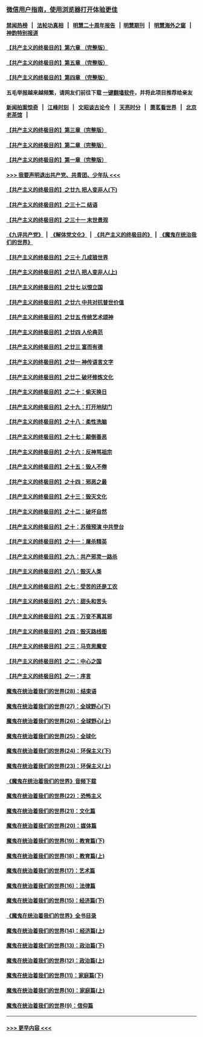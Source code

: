### [微信用户指南，使用浏览器打开体验更佳](https://github.com/gfw-breaker/banned-news1/blob/master/indexes/wechat-guide.md?t=0)
#### [禁闻热榜](热点新闻.md?t=0)  &nbsp;&nbsp;|&nbsp;&nbsp; [法轮功真相](https://github.com/gfw-breaker/truth/blob/master/README.md?t=0) &nbsp;&nbsp;|&nbsp;&nbsp; [明慧二十周年报告](https://github.com/gfw-breaker/mh-reports/blob/master/README.md?t=0) &nbsp;&nbsp;|&nbsp;&nbsp;[明慧期刊](https://github.com/gfw-breaker/mh-qikan) &nbsp;&nbsp;|&nbsp;&nbsp; [明慧海外之窗](https://github.com/gfw-breaker/mh-news/blob/master/README.md?t=0) &nbsp;&nbsp;|&nbsp;&nbsp; [神韵特别报道](https://github.com/gfw-breaker/mh-news/blob/master/shenyun.md?t=0)
#### [【共产主义的终极目的】第六章 （完整版）](../pages/nsc422/n11428913.md?t=02160711) 
#### [【共产主义的终极目的】第五章 （完整版）](../pages/nsc422/n11428912.md?t=02160711) 
#### [【共产主义的终极目的】第四章 （完整版）](../pages/nsc422/n11428907.md?t=02160711) 
#### 五毛举报越来越频繁，请网友们前往下载 [一键翻墙软件](https://github.com/gfw-breaker/ssr-accounts)，并将此项目推荐给亲友
#### [新闻拍案惊奇](https://github.com/gfw-breaker/banned-news1/blob/master/pages/link4.md) &nbsp;&nbsp;|&nbsp;&nbsp; [江峰时刻](https://github.com/gfw-breaker/banned-news1/blob/master/pages/link4.md) &nbsp;&nbsp;|&nbsp;&nbsp; [文昭谈古论今](https://github.com/gfw-breaker/banned-news1/blob/master/pages/link4.md) &nbsp;&nbsp;|&nbsp;&nbsp; [天亮时分](https://github.com/gfw-breaker/banned-news1/blob/master/pages/link4.md) &nbsp;&nbsp;|&nbsp;&nbsp; [萧茗看世界](https://github.com/gfw-breaker/banned-news1/blob/master/pages/link4.md) &nbsp;&nbsp;|&nbsp;&nbsp; [北京老茶馆](https://github.com/gfw-breaker/banned-news1/blob/master/pages/link4.md) &nbsp;&nbsp;|&nbsp;&nbsp; 
#### [【共产主义的终极目的】第三章（完整版）](../pages/nsc422/n11428848.md?t=02160711) 
#### [【共产主义的终极目的】第二章（完整版）](../pages/nsc422/n11428831.md?t=02160711) 
#### [【共产主义的终极目的】第一章（完整版）](../pages/nsc422/n11417651.md?t=02160711) 
#### [>>> 我要声明退出共产党、共青团、少年队 <<<](https://github.com/begood0513/goodnews/blob/master/quit/letter.md) 
#### [【共产主义的终极目的】之廿九 把人变非人(下)](../pages/nsc422/n11344140.md?t=02160711) 
#### [【共产主义的终极目的】之三十二 结语](../pages/nsc422/n11360535.md?t=02160711) 
#### [【共产主义的终极目的】之三十一 末世景观](../pages/nsc422/n11351129.md?t=02160711) 
#### [《九评共产党》](https://github.com/begood0513/9ping.md/blob/master/README.md) &nbsp;|&nbsp; [《解体党文化》](../../../../jtdwh.md/blob/master/README.md)  &nbsp;|&nbsp; [《共产主义的终极目的》](../../../../gczydzjmd.md/blob/master/README.md) &nbsp;|&nbsp; [《魔鬼在统治我们的世界》](../../../../mgztzwmdsj.md/blob/master/README.md) 
#### [【共产主义的终极目的】之三十 几成狼世界](../pages/nsc422/n11348280.md?t=02160711) 
#### [【共产主义的终极目的】之廿八 把人变非人(上)](../pages/nsc422/n11340492.md?t=02160711) 
#### [【共产主义的终极目的】之廿七 以恨立国](../pages/nsc422/n11336944.md?t=02160711) 
#### [【共产主义的终极目的】之廿六 中共对抗普世价值](../pages/nsc422/n11324785.md?t=02160711) 
#### [【共产主义的终极目的】之廿五 传统艺术颂神](../pages/nsc422/n11296396.md?t=02160711) 
#### [【共产主义的终极目的】之廿四 人伦典范](../pages/nsc422/n11296397.md?t=02160711) 
#### [【共产主义的终极目的】之廿三 富而有德](../pages/nsc422/n11283598.md?t=02160711) 
#### [【共产主义的终极目的】之廿一 神传语言文字](../pages/nsc422/n11263265.md?t=02160711) 
#### [【共产主义的终极目的】之廿二 破坏修炼文化](../pages/nsc422/n11245728.md?t=02160711) 
#### [【共产主义的终极目的】之二十：偷天换日](../pages/nsc422/n11238846.md?t=02160711) 
#### [【共产主义的终极目的】之十九：打开地狱门](../pages/nsc422/n11206376.md?t=02160711) 
#### [【共产主义的终极目的】之十八：柔性洗脑](../pages/nsc422/n11199994.md?t=02160711) 
#### [【共产主义的终极目的】之十七：颠倒善恶](../pages/nsc422/n11179782.md?t=02160711) 
#### [【共产主义的终极目的】之十六：反神骂祖宗](../pages/nsc422/n11166798.md?t=02160711) 
#### [【共产主义的终极目的】之十五：毁人不倦](../pages/nsc422/n11166792.md?t=02160711) 
#### [【共产主义的终极目的】之十四：邪恶之最](../pages/nsc422/n11150249.md?t=02160711) 
#### [【共产主义的终极目的】之十三：毁灭文化](../pages/nsc422/n11135227.md?t=02160711) 
#### [【共产主义的终极目的】之十二：破坏自然](../pages/nsc422/n11135214.md?t=02160711) 
#### [【共产主义的终极目的】之十：苏俄预演 中共登台](../pages/nsc422/n11118424.md?t=02160711) 
#### [【共产主义的终极目的】之十一：屠杀精英](../pages/nsc422/n11118442.md?t=02160711) 
#### [【共产主义的终极目的】之九：共产邪灵一路杀](../pages/nsc422/n11114139.md?t=02160711) 
#### [【共产主义的终极目的】之八：毁灭人类](../pages/nsc422/n11108503.md?t=02160711) 
#### [【共产主义的终极目的】之七：受苦的还是工农](../pages/nsc422/n11101809.md?t=02160711) 
#### [【共产主义的终极目的】之六：甜头和苦头](../pages/nsc422/n11096971.md?t=02160711) 
#### [【共产主义的终极目的】之五：万变不离其邪](../pages/nsc422/n11091285.md?t=02160711) 
#### [【共产主义的终极目的】之四：毁灭路线图](../pages/nsc422/n11086284.md?t=02160711) 
#### [【共产主义的终极目的】之三：马克思魔变](../pages/nsc422/n11061941.md?t=02160711) 
#### [【共产主义的终极目的】之二：中心之国](../pages/nsc422/n11047728.md?t=02160711) 
#### [【共产主义的终极目的】之一：序言](../pages/nsc422/n11086077.md?t=02160711) 
#### [魔鬼在统治着我们的世界(28)：结束语](../pages/nsc422/n10936246.md?t=02160711) 
#### [魔鬼在统治着我们的世界(27)：全球野心(下)](../pages/nsc422/n10928319.md?t=02160711) 
#### [魔鬼在统治着我们的世界(26)：全球野心(上)](../pages/nsc422/n10900318.md?t=02160711) 
#### [魔鬼在统治着我们的世界(25)：全球化](../pages/nsc422/n10788205.md?t=02160711) 
#### [魔鬼在统治着我们的世界(24)：环保主义(下)](../pages/nsc422/n10695307.md?t=02160711) 
#### [魔鬼在统治着我们的世界(23)：环保主义(上)](../pages/nsc422/n10688613.md?t=02160711) 
#### [《魔鬼在统治着我们的世界》音频下载](../pages/nsc422/n10635553.md?t=02160711) 
#### [魔鬼在统治着我们的世界(22)：恐怖主义](../pages/nsc422/n10614727.md?t=02160711) 
#### [魔鬼在统治着我们的世界(21)：文化篇](../pages/nsc422/n10597706.md?t=02160711) 
#### [魔鬼在统治着我们的世界(20)：媒体篇](../pages/nsc422/n10586579.md?t=02160711) 
#### [魔鬼在统治着我们的世界(19)：教育篇(下)](../pages/nsc422/n10564808.md?t=02160711) 
#### [魔鬼在统治着我们的世界(18)：教育篇(上)](../pages/nsc422/n10526970.md?t=02160711) 
#### [魔鬼在统治着我们的世界(17)：艺术篇](../pages/nsc422/n10499093.md?t=02160711) 
#### [魔鬼在统治着我们的世界(16)：法律篇](../pages/nsc422/n10485969.md?t=02160711) 
#### [魔鬼在统治着我们的世界(15)：经济篇(下)](../pages/nsc422/n10469975.md?t=02160711) 
#### [《魔鬼在统治着我们的世界》全书目录](../pages/nsc422/n10464261.md?t=02160711) 
#### [魔鬼在统治着我们的世界(14)：经济篇(上)](../pages/nsc422/n10457370.md?t=02160711) 
#### [魔鬼在统治着我们的世界(13)：政治篇(下)](../pages/nsc422/n10448270.md?t=02160711) 
#### [魔鬼在统治着我们的世界(12)：政治篇(上)](../pages/nsc422/n10444576.md?t=02160711) 
#### [魔鬼在统治着我们的世界(11)：家庭篇(下)](../pages/nsc422/n10440961.md?t=02160711) 
#### [魔鬼在统治着我们的世界(10)：家庭篇(上)](../pages/nsc422/n10435448.md?t=02160711) 
#### [魔鬼在统治着我们的世界(9)：信仰篇](../pages/nsc422/n10432159.md?t=02160711) 

----
#### [ >>> 更早内容 <<< ](../indexes/nsc422-earlier.md)
